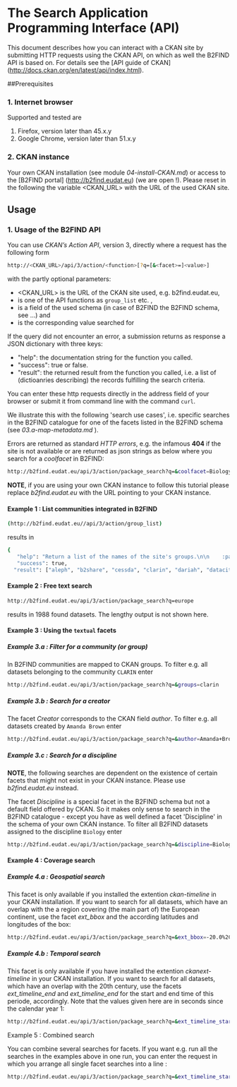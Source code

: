 # The Search Application Programming Interface (API)
This document describes how you can interact with a CKAN site by submitting HTTP requests using the CKAN API, on which as well the B2FIND API is based on. For details see the [API guide of CKAN] (http://docs.ckan.org/en/latest/api/index.html). 

##Prerequisites

### 1. Internet browser

Supported and tested are

1. Firefox, version later than 45.x.y
2. Google Chrome, version later than 51.x.y

### 2. CKAN instance 
Your own CKAN installation (see module *04-install-CKAN.md*) or access to the [B2FIND portal] (http://b2find.eudat.eu) (we are open !). Please reset in the following the variable <CKAN_URL> with the URL of the used CKAN site.

## Usage

### 1. Usage of the B2FIND API

You can use *CKAN’s Action API*, version 3, directly where a request has the following form 
```sh
http://<CKAN_URL>/api/3/action/<function>[?q=[&<facet>=]<value>]
```
with the partly optional parameters:
 
- <CKAN_URL> is the URL of the CKAN site used, e.g. b2find.eudat.eu,
- <function> is one of the API functions as `group_list` etc. ,
- <facet> is a field of the used schema (in case of B2FIND the B2FIND schema, see ...) and
- <value> is the corresponding value searched for 

If the query did not encounter an error, a submission returns as response a JSON dictionary with three keys:

- "help": the documentation string for the function you called.
- "success": true or false.
- "result": the returned result from the function you called, i.e. a list of (dictioanries describing) the records fulfilling the search criteria.

You can enter these http requests directly in the address field of your browser or submit it from command line with the command `curl`.

We illustrate this with the following 'search use cases', i.e. specific searches in the B2FIND catalogue for one of the facets listed in the B2FIND schema (see *03.a-map-metadata.md* ).

Errors are returned as standard *HTTP errors*, e.g. the infamous **404** if the site is not available or are returned as json strings as below where you search for a *coolfacet* in B2FIND:

```sh
http://b2find.eudat.eu/api/3/action/package_search?q=&coolfacet=Biology
```

**NOTE**, if you are using your own CKAN instance to follow this tutorial please replace *b2find.eudat.eu* with the URL pointing to your CKAN instance.

#### Example 1 : List communities integrated in B2FIND

```sh
(http://b2find.eudat.eu//api/3/action/group_list)
```
results in
```sh
{
   "help": "Return a list of the names of the site's groups.\n\n    :param order_by: the field to sort the list by, must be ``'name'`` or\n      ``'packages'`` (optional, default: ``'name'``) Deprecated use sort.\n    :type order_by: string\n    :param sort: sorting of the search results.  Optional.  Default:\n        \"name asc\" string of field name and sort-order. The allowed fields are\n        'name' and 'packages'\n    :type sort: string\n    :param groups: a list of names of the groups to return, if given only\n        groups whose names are in this list will be returned (optional)\n    :type groups: list of strings\n    :param all_fields: return full group dictionaries instead of  just names\n        (optional, default: ``False``)\n    :type all_fields: boolean\n\n    :rtype: list of strings\n\n    ", 
   "success": true, 
  "result": ["aleph", "b2share", "cessda", "clarin", "dariah", "datacite", "earlinet", "enes", "gbif", "ist", "ivoa", "narcis", "pandata", "pdc", "sdl", "theeuropeanlibrary"]}
```

#### Example 2 : Free text search

```sh
http://b2find.eudat.eu/api/3/action/package_search?q=europe
```
results in 1988 found datasets. The lengthy output is not shown here.

#### Example 3 : Using the `textual` facets

##### Example 3.a : Filter for a community (or group)
 In B2FIND communities are mapped to CKAN groups. To filter e.g. all datasets belonging to the community `CLARIN` enter 

```sh
http://b2find.eudat.eu/api/3/action/package_search?q=&groups=clarin
```

##### Example 3.b : Search for a creator
 The facet *Creator* corresponds to the CKAN field *author*. To filter e.g. all datasets created by `Amanda Brown` enter 

```sh
http://b2find.eudat.eu/api/3/action/package_search?q=&author=Amanda+Brown
```

##### Example 3.c : Search for a discipline
**NOTE**, the following searches are dependent on the existence of certain facets that might not exist in your CKAN instance. Please use *b2find.eudat.eu* instead.

The facet *Discipline* is a special facet in the B2FIND schema but not a default field offered by CKAN. So it makes only sense to search in the B2FIND catalogue - except you have as well defined a facet 'Discipline' in the schema of your own CKAN instance. To filter all B2FIND datasets assigned to the discipline `Biology` enter 

```sh
http://b2find.eudat.eu/api/3/action/package_search?q=&discipline=Biology
```

#### Example 4 : Coverage search 

##### Example 4.a : Geospatial search
This facet is only available if you installed the extention *ckan-timeline* in your CKAN installation. If you want to search for all datasets, which have an overlap with the a region covering (the main part of) the European continent, use the facet *ext_bbox* and the according latitudes and longitudes of the box:

```sh
http://b2find.eudat.eu/api/3/action/package_search?q=&ext_bbox=-20.0%2C31.0%2C45.0%2C61.0
```

##### Example 4.b : Temporal search
This facet is only available if you have installed the extention *ckanext-timeline* in your CKAN installation. If you want to search for all datasets, which have an overlap with the 20th century, use the facets *ext_timeline_end* and *ext_timeline_end* for the start and end time of this periode, accordingly. Note that the values given here are in seconds since the calendar year 1:

```sh
http://b2find.eudat.eu/api/3/action/package_search?q=&ext_timeline_start=59934719570&ext_timeline_end=63314340297
```

Example 5 : Combined search

You can combine several searches for facets. If you want e.g. run all the searches in the examples above in one run, you can enter the request in which you arrange all single facet searches into a line :

```sh
http://b2find.eudat.eu/api/3/action/package_search?q=&ext_timeline_start=59934719570&ext_timeline_end=63314340297&.....
```

